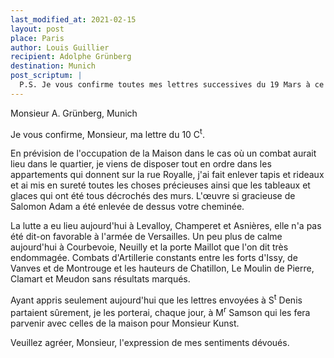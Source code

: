 ```yaml
---
last_modified_at: 2021-02-15
layout: post
place: Paris
author: Louis Guillier
recipient: Adolphe Grünberg
destination: Munich
post_scriptum: |
  P.S. Je vous confirme toutes mes lettres successives du 19 Mars à ce jour.—
---
```


Monsieur A. Grünberg, Munich

Je vous confirme, Monsieur, ma lettre du 10 C<sup>t</sup>.

En prévision de l'occupation de la Maison dans le cas où un combat aurait lieu
dans le quartier, je viens de disposer tout en ordre dans les appartements qui
donnent sur la rue Royalle, j'ai fait enlever tapis et rideaux et ai mis en
sureté toutes les choses précieuses ainsi que les tableaux et glaces qui ont
été tous décrochés des murs.
L'œuvre si gracieuse de Salomon Adam a été enlevée de dessus votre cheminée.

La lutte a eu lieu aujourd'hui à Levalloy, Champeret et Asnières, elle n'a pas
été dit-on favorable à l'armée de Versailles.
Un peu plus de calme aujourd'hui à Courbevoie, Neuilly et la porte Maillot que
l'on dit très endommagée.
Combats d'Artillerie constants entre les forts d'Issy, de Vanves et de
Montrouge et les hauteurs de Chatillon, Le Moulin de Pierre, Clamart et Meudon
sans résultats marqués.

Ayant appris seulement aujourd'hui que les lettres envoyées
à S<sup>t</sup> Denis partaient sûrement, je les porterai, chaque jour,
à M<sup>r</sup> Samson qui les fera parvenir avec celles de la maison pour
Monsieur Kunst.


Veuillez agréer, Monsieur, l'expression de mes sentiments dévoués.
